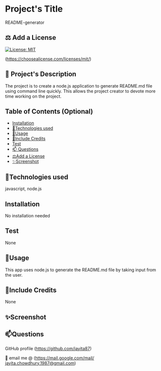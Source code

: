 # Project's Title
  README-generator

  ## ⚖️ Add a License
  [![License: MIT](https://img.shields.io/badge/License-MIT-yellow.svg)](https://opensource.org/licenses/MIT)<br>

  (https://choosealicense.com/licenses/mit/)  
 
  ## 📝 Project's Description
  The project is to create a node.js application to generate README.md file using command line quickly. This allows the project creator to devote more time working on the project.

  ## Table of Contents (Optional)
   * [Installation](#installation)
   * [🚀Technologies used](#technology)
   * [🚀Usage](#usage)
   * [🤝Include Credits](#contribution)
   * [Test](#test)
   * [📫 Questions](#questions)
   * [⚖️Add a License](#license)
   * [✨Screenshot](#screenshot)
   
  ## 🚀Technologies used
  javascript, node.js

  ## Installation
   No installation needed

 ## Test
 None

  ## 🚀Usage
   This app uses node.js to generate the README.md file by taking input from the user.

  ## 🤝Include Credits
   None

   ## ✨Screenshot
   

   ## 📫Questions
   GitHub profile (https://github.com/jayita87)<br>

   📧 email me @ (https://mail.google.com/mail/ jayita.chowdhury.1987@gmail.com)
   